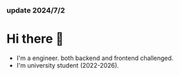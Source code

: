 ### update 2024/7/2
# Hi there 👋
- I'm a engineer. both backend and frontend challenged.
- I'm university student (2022-2026).

<!--
# Skils

## Use often
<img alt="my skills" src="https://skillicons.dev/icons?theme=dark&perline=7&i=html,css,python,pytorch,docker,java" />

## Challenge

<img alt="my skills" src="https://skillicons.dev/icons?theme=dark&perline=7&i=js,php,nodejs" />

---

# Work on

### NOWING

## local llm (team)
### 2024/5 ~
機密情報(IP,ドメイン,規程など)を扱える学習モデルを作成し組織内運用(ドメインの運用,矛盾の洗い出し)を目標に継続事前学習する  
市販スペックで学習から運用まで出来るか検証(RTX 4060 Ti)
- WSL2 docker python torch megatron deepspeed Megatron-DeepSpeed transformer 
- use bace model
  - 2024/5 ~
    - Fugaku-LLM-13B
  - 2024/7 ~
    - Llama-3-ELYZA-JP-8B
- convert hf model
  - I want to use Megatron-DeepSpeed,so convert hf model => megatron checkpoint. but I stop now. If I can't convert , use transformer trainer class.
- continued pretrain

## 製造工場向けシフト管理webアプリ作成 (team)
### 2024/4 ~
- 要件定義
  - 2024/5 ~
  - ヒヤリング
  - 機能要件一覧作成
  - 画面イメージ作成
    - php html css js

## MInecraft Mod (team)
### 2023/4 ~
- use java
  - 2023/4 ~ subPM
  - 2024/4 ~ PM
- Minecraft Forge - MC 1.18.2
- 2023/4 ~
  - add item and block , special ability item etc... 
  - Minecraftのmodをプログラムから作成することでjavaプログラミング能力を身につけることを目的としたプロジェクト
 
---
### FINISHED

## drone image recognition flight (duo)
### 2023/9 ~ 2024/3
- use tello 
- python import opencv openai
  - 人の顔やりんごなど特定の物を発見した場合、それぞれの動作をさせるプログラムを作成

## openai api (solo)
### 2023/8 ~ 2024/3
- python
  - 会話を保存し参照させることで、chatGPT同様に会話内容を参照できるプログラムを作成
- front react back flask
  - openai apiで会話できるwebアプリの作成
  - 日記の作成を補助する能動的プロンプトの作成 

-->
